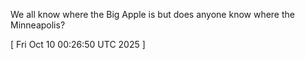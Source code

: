 
We all know where the Big Apple is but does anyone know where the Minneapolis?
 
[ 
Fri Oct 10 00:26:50 UTC 2025
 ]
